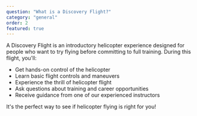```yaml
---
question: "What is a Discovery Flight?"
category: "general"
order: 2
featured: true
---
```


A Discovery Flight is an introductory helicopter experience designed for people who want to try flying before committing to full training. During this flight, you'll:

- Get hands-on control of the helicopter
- Learn basic flight controls and maneuvers
- Experience the thrill of helicopter flight
- Ask questions about training and career opportunities
- Receive guidance from one of our experienced instructors

It's the perfect way to see if helicopter flying is right for you!
